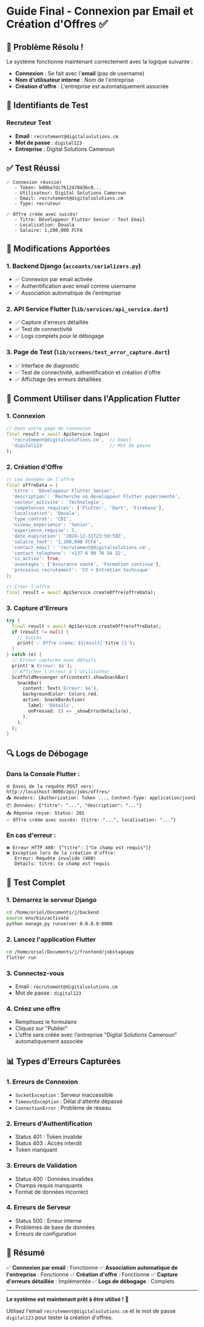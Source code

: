 # Guide Final - Connexion par Email et Création d'Offres ✅

## 🎉 Problème Résolu !

Le système fonctionne maintenant correctement avec la logique suivante :
- **Connexion** : Se fait avec l'**email** (pas de username)
- **Nom d'utilisateur interne** : Nom de l'entreprise
- **Création d'offre** : L'entreprise est automatiquement associée

## 📱 Identifiants de Test

### Recruteur Test
- **Email** : `recrutement@digitalsolutions.cm`
- **Mot de passe** : `digital123`
- **Entreprise** : Digital Solutions Cameroun

## ✅ Test Réussi

```
✅ Connexion réussie!
   - Token: bd0ba7dc7612478d36c0...
   - Utilisateur: Digital Solutions Cameroun
   - Email: recrutement@digitalsolutions.cm
   - Type: recruteur

✅ Offre créée avec succès!
   - Titre: Développeur Flutter Senior - Test Email
   - Localisation: Douala
   - Salaire: 1,200,000 FCFA
```

## 🔧 Modifications Apportées

### 1. **Backend Django** (`accounts/serializers.py`)
- ✅ Connexion par email activée
- ✅ Authentification avec email comme username
- ✅ Association automatique de l'entreprise

### 2. **API Service Flutter** (`lib/services/api_service.dart`)
- ✅ Capture d'erreurs détaillée
- ✅ Test de connectivité
- ✅ Logs complets pour le débogage

### 3. **Page de Test** (`lib/screens/test_error_capture.dart`)
- ✅ Interface de diagnostic
- ✅ Test de connectivité, authentification et création d'offre
- ✅ Affichage des erreurs détaillées

## 📱 Comment Utiliser dans l'Application Flutter

### 1. **Connexion**
```dart
// Dans votre page de connexion
final result = await ApiService.login(
  'recrutement@digitalsolutions.cm',  // Email
  'digital123'                        // Mot de passe
);
```

### 2. **Création d'Offre**
```dart
// Les données de l'offre
final offreData = {
  'titre': 'Développeur Flutter Senior',
  'description': 'Recherche un développeur Flutter expérimenté',
  'secteur_activite': 'Technologie',
  'competences_requises': ['Flutter', 'Dart', 'Firebase'],
  'localisation': 'Douala',
  'type_contrat': 'CDI',
  'niveau_experience': 'Senior',
  'experience_requise': 5,
  'date_expiration': '2024-12-31T23:59:59Z',
  'salaire_text': '1,200,000 FCFA',
  'contact_email': 'recrutement@digitalsolutions.cm',
  'contact_telephone': '+237 6 98 76 54 32',
  'is_active': true,
  'avantages': ['Assurance santé', 'Formation continue'],
  'processus_recrutement': 'CV + Entretien technique'
};

// Créer l'offre
final result = await ApiService.createOffre(offreData);
```

### 3. **Capture d'Erreurs**
```dart
try {
  final result = await ApiService.createOffre(offreData);
  if (result != null) {
    // Succès
    print('✅ Offre créée: ${result['titre']}');
  }
} catch (e) {
  // Erreur capturée avec détails
  print('❌ Erreur: $e');
  // Afficher l'erreur à l'utilisateur
  ScaffoldMessenger.of(context).showSnackBar(
    SnackBar(
      content: Text('Erreur: $e'),
      backgroundColor: Colors.red,
      action: SnackBarAction(
        label: 'Détails',
        onPressed: () => _showErrorDetails(e),
      ),
    ),
  );
}
```

## 🔍 Logs de Débogage

### Dans la Console Flutter :
```
🌐 Envoi de la requête POST vers: http://localhost:8000/api/jobs/offres/
📤 Headers: {Authorization: Token ..., Content-Type: application/json}
📦 Données: {"titre": "...", "description": "..."}
📥 Réponse reçue: Status: 201
✅ Offre créée avec succès: {titre: "...", localisation: "..."}
```

### En cas d'erreur :
```
❌ Erreur HTTP 400: {"titre": ["Ce champ est requis"]}
❌ Exception lors de la création d'offre:
   Erreur: Requête invalide (400)
   Détails: titre: Ce champ est requis
```

## 🚀 Test Complet

### 1. **Démarrez le serveur Django**
```bash
cd /home/oriol/Documents/j/backend
source env/bin/activate
python manage.py runserver 0.0.0.0:8000
```

### 2. **Lancez l'application Flutter**
```bash
cd /home/oriol/Documents/j/frontend/jobstageapp
flutter run
```

### 3. **Connectez-vous**
- Email : `recrutement@digitalsolutions.cm`
- Mot de passe : `digital123`

### 4. **Créez une offre**
- Remplissez le formulaire
- Cliquez sur "Publier"
- L'offre sera créée avec l'entreprise "Digital Solutions Cameroun" automatiquement associée

## 📊 Types d'Erreurs Capturées

### 1. **Erreurs de Connexion**
- `SocketException` : Serveur inaccessible
- `TimeoutException` : Délai d'attente dépassé
- `ConnectionError` : Problème de réseau

### 2. **Erreurs d'Authentification**
- Status 401 : Token invalide
- Status 403 : Accès interdit
- Token manquant

### 3. **Erreurs de Validation**
- Status 400 : Données invalides
- Champs requis manquants
- Format de données incorrect

### 4. **Erreurs de Serveur**
- Status 500 : Erreur interne
- Problèmes de base de données
- Erreurs de configuration

## 🎯 Résumé

✅ **Connexion par email** : Fonctionne
✅ **Association automatique de l'entreprise** : Fonctionne
✅ **Création d'offre** : Fonctionne
✅ **Capture d'erreurs détaillée** : Implémentée
✅ **Logs de débogage** : Complets

---

**Le système est maintenant prêt à être utilisé !** 🚀

Utilisez l'email `recrutement@digitalsolutions.cm` et le mot de passe `digital123` pour tester la création d'offres.
